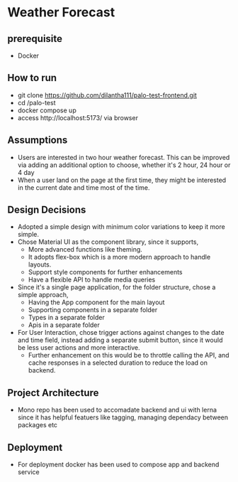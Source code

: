 # Weather Forecast

## prerequisite

- Docker

## How to run

- git clone https://github.com/dilantha111/palo-test-frontend.git
- cd /palo-test
- docker compose up
- access http://localhost:5173/ via browser

## Assumptions

- Users are interested in two hour weather forecast. This can be improved via adding an additional option to choose,
  whether it's 2 hour, 24 hour or 4 day
- When a user land on the page at the first time, they might be interested in the current date and time most of the time.

## Design Decisions

- Adopted a simple design with minimum color variations to keep it more simple.
- Chose Material UI as the component library, since it supports,
  - More advanced functions like theming.
  - It adopts flex-box which is a more modern approach to handle layouts.
  - Support style components for further enhancements
  - Have a flexible API to handle media queries
- Since it's a single page application, for the folder structure, chose a simple approach,
  - Having the App component for the main layout
  - Supporting components in a separate folder
  - Types in a separate folder
  - Apis in a separate folder
- For User Interaction, chose trigger actions against changes to the date and time field, instead adding a
  separate submit button, since it would be less user actions and more interactive.
  - Further enhancement on this would be to throttle calling the API, and cache responses in a selected duration to reduce the load on backend.

## Project Architecture
- Mono repo has been used to accomadate backend and ui with lerna since it has helpful featuers like tagging, managing dependacy between packages etc

## Deployment 
- For deployment docker has been used to compose app and backend service
